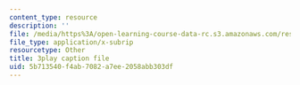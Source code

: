```yaml
---
content_type: resource
description: ''
file: /media/https%3A/open-learning-course-data-rc.s3.amazonaws.com/res-6-012-introduction-to-probability-spring-2018/5b713540f4ab7082a7ee2058abb303df_KdAsNQVdaNk.srt
file_type: application/x-subrip
resourcetype: Other
title: 3play caption file
uid: 5b713540-f4ab-7082-a7ee-2058abb303df
---
```


